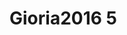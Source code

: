 # Gioria2016 5
<a name="material" />
<script type="application/ld+json">

  {
    "@context": "https://schema.org/",
    "@type": "ChemicalSubstance",
    "http://purl.org/dc/terms/conformsTo":
      {
        "@type": "CreativeWork",
        "@id": "https://bioschemas.org/profiles/ChemicalSubstance/0.4-RELEASE/"
      },
    "@id": "https://egonw.github.io/nanowiki/nanowiki446.html#material",
    "name": "Gioria2016 5",
    "sameAs: "http://127.0.0.1/mediawiki/index.php/Special:URIResolver/Gioria2016_5"
  }
</script>

